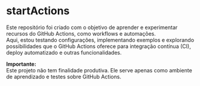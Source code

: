 # startActions

Este repositório foi criado com o objetivo de aprender e experimentar recursos do GitHub Actions, como workflows e automações.  
Aqui, estou testando configurações, implementando exemplos e explorando possibilidades que o GitHub Actions oferece para integração contínua (CI), deploy automatizado e outras funcionalidades.

**Importante:**  
Este projeto não tem finalidade produtiva. Ele serve apenas como ambiente de aprendizado e testes sobre GitHub Actions.
